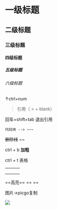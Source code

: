 # 一级标题

## 二级标题

### 三级标题

#### 四级标题

##### 五级标题

###### 六级标题

↑ctrl+num

> 引用（ > + blank）

回车+shift+tab 退出引用

```
代码块 --> ~~~
```

~~删除线~~   ~~

ctrl + b **加粗**

ctrl + t 表格

|      |      |      |
| ---- | ---- | ---- |
|      |      |      |
|      |      |      |
|      |      |      |

==高亮== == ==

图片→picgo复制

![](https://sevanthea7.oss-cn-beijing.aliyuncs.com/QGworks/202401151620000.png)